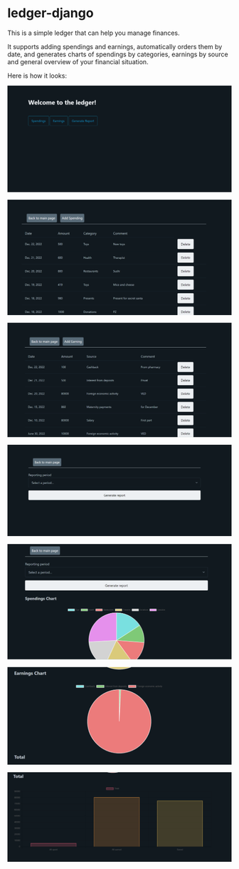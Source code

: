 # ledger-django

This is a simple ledger that can help you manage finances.

It supports adding spendings and earnings, automatically orders them by date, and generates charts of spendings by 
categories, earnings by source and general overview of your financial situation.

Here is how it looks:

![img.png](docs/img.png)

![img_1.png](docs/img_1.png)

![img_2.png](docs/img_2.png)

![img_3.png](docs/img_3.png)

![img_4.png](docs/img_4.png)

![img_5.png](docs/img_5.png)

![img_6.png](docs/img_6.png)